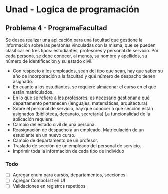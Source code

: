 # Unad - Logica de programación
## Problema  4 - ProgramaFacultad
Se  desea  realizar  una  aplicación  para  una  facultad  que  gestione  la información  sobre las  personas vinculadas con la misma,  que  se  pueden  clasificar  en tres tipos: estudiantes, profesores y personal de servicio. Por  cada  persona,  se  debe  conocer,  al  menos,  su  nombre  y apellidos,  su  número  de identificación y su estado civil.
- Con respecto a los empleados, sean del tipo que sean, hay que saber su año de incorporación a la facultad y qué número de despacho tienen asignado.
- En  cuanto  a  los  estudiantes,  se  requiere  almacenar  el  curso  en  el  que  están matriculados. 
- En lo que se refiere a los profesores, es necesario gestionar a qué departamento pertenecen (lenguajes, matemáticas, arquitectura). 
- Sobre  el  personal  de  servicio,  hay  que  conocer  a  qué  sección  están  asignados (biblioteca, decanato, secretaría)
La funcionalidad de la aplicación requiere: 
- Cambio del estado civil de una persona.
- Reasignación de despacho a un empleado. Matriculación de un estudiante en un nuevo curso.
- Cambio de departamento de un profesor. 
- Traslado de sección de un empleado del personal de servicio.  
- Imprimir toda la información de cada tipo de individuo

### Todo
- [ ] Agregar enum para cursos, departamentos, secciones 
- [ ] Agregar ComboList en UI 
- [ ] Validaciones en registros repetidos
